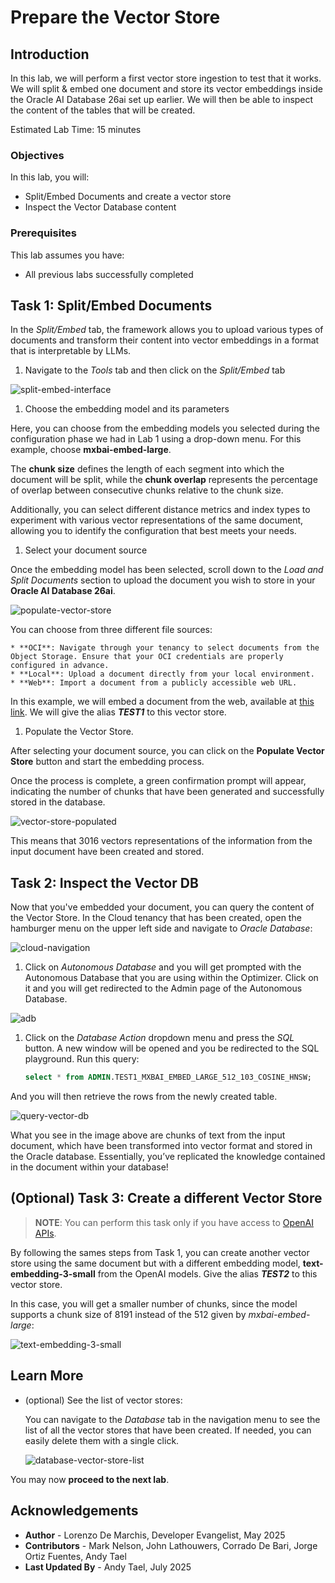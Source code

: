 # Prepare the Vector Store

## Introduction

In this lab, we will perform a first vector store ingestion to test that it works. We will split & embed one document and store its vector embeddings inside the Oracle AI Database 26ai set up earlier. We will then be able to inspect the content of the tables that will be created.

Estimated Lab Time: 15 minutes

### Objectives

In this lab, you will:

* Split/Embed Documents and create a vector store
* Inspect the Vector Database content

### Prerequisites

This lab assumes you have:

* All previous labs successfully completed

## Task 1: Split/Embed Documents

In the *Split/Embed* tab, the framework allows you to upload various types of documents and transform their content into vector embeddings in a format that is interpretable by LLMs.

1. Navigate to the *Tools* tab and then click on the *Split/Embed* tab

  ![split-embed-interface](./images/split-embed.png)

1. Choose the embedding model and its parameters

  Here, you can choose from the embedding models you selected during the configuration phase we had in Lab 1 using a drop-down menu.
  For this example, choose **mxbai-embed-large**.

  The **chunk size** defines the length of each segment into which the document will be split, while the **chunk overlap** represents the percentage of overlap between consecutive chunks relative to the chunk size.

  Additionally, you can select different distance metrics and index types to experiment with various vector representations of the same document, allowing you to identify the configuration that best meets your needs.

1. Select your document source

  Once the embedding model has been selected, scroll down to the *Load and Split Documents* section to upload the document you wish to store in your **Oracle AI Database 26ai**.

  ![populate-vector-store](images/populate-vector-store.png)

  You can choose from three different file sources:

    * **OCI**: Navigate through your tenancy to select documents from the Object Storage. Ensure that your OCI credentials are properly configured in advance.
    * **Local**: Upload a document directly from your local environment.
    * **Web**: Import a document from a publicly accessible web URL.

  In this example, we will embed a document from the web, available at [this link](https://docs.oracle.com/en/database/oracle/oracle-database/23/vecse/ai-vector-search-users-guide.pdf). We will give the alias ***TEST1*** to this vector store.

1. Populate the Vector Store.

  After selecting your document source, you can click on the **Populate Vector Store** button and start the embedding process.

  Once the process is complete, a green confirmation prompt will appear, indicating the number of chunks that have been generated and successfully stored in the database.

  ![vector-store-populated](images/vector-store-populated.png)

  This means that 3016 vectors representations of the information from the input document have been created and stored.

## Task 2: Inspect the Vector DB

Now that you've embedded your document, you can query the content of the Vector Store. In the Cloud tenancy that has been created, open the hamburger menu on the upper left side and navigate to *Oracle Database*:

![cloud-navigation](images/cloud-navigation.png)

1. Click on *Autonomous Database* and you will get prompted with the Autonomous Database that you are using within the Optimizer. Click on it and you will get redirected to the Admin page of the Autonomous Database.

  ![adb](images/adb.png)

1. Click on the *Database Action* dropdown menu and press the *SQL* button. A new window will be opened and you be redirected to the SQL playground. Run this query:

    ```sql
    select * from ADMIN.TEST1_MXBAI_EMBED_LARGE_512_103_COSINE_HNSW;
    ```

  And you will then retrieve the rows from the newly created table.

  ![query-vector-db](images/query-vector-db.png)

What you see in the image above are chunks of text from the input document, which have been transformed into vector format and stored in the Oracle database. Essentially, you’ve replicated the knowledge contained in the document within your database!

## (Optional) Task 3: Create a different Vector Store

> **NOTE**: You can perform this task only if you have access to [OpenAI APIs](https://platform.openai.com/settings/organization/api-keys).

By following the sames steps from Task 1, you can create another vector store using the same document but with a different embedding model, **text-embedding-3-small** from the OpenAI models. Give the alias ***TEST2*** to this vector store.

In this case, you will get a smaller number of chunks, since the model supports a chunk size of 8191 instead of the 512 given by *mxbai-embed-large*:

![text-embedding-3-small](images/text-embedding-3-small.png)

## Learn More

* (optional) See the list of vector stores:

  You can navigate to the *Database* tab in the navigation menu to see the list of all the vector stores that have been created. If needed, you can easily delete them with a single click.

  ![database-vector-store-list](images/database-vector-store-list.png)

You may now **proceed to the next lab**.

## Acknowledgements

* **Author** - Lorenzo De Marchis, Developer Evangelist, May 2025
* **Contributors** - Mark Nelson, John Lathouwers, Corrado De Bari, Jorge Ortiz Fuentes, Andy Tael
* **Last Updated By** - Andy Tael, July 2025
